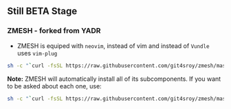 ## Still BETA Stage

### ZMESH - forked from YADR

* ZMESH is equiped with `neovim`, instead of vim and instead of `Vundle` uses `vim-plug`

```bash
sh -c "`curl -fsSL https://raw.githubusercontent.com/git4sroy/zmesh/master/install.sh`"
```

**Note:** ZMESH will automatically install all of its subcomponents. If you want to be asked
about each one, use:

```bash
sh -c "`curl -fsSL https://raw.githubusercontent.com/git4sroy/zmesh/master/install.sh`" -s ask
```
